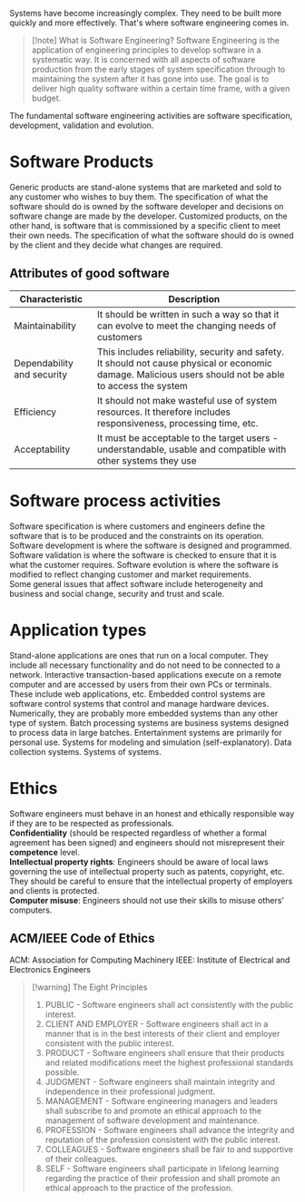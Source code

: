Systems have become increasingly complex. They need to be built more quickly and more effectively. That's where software engineering comes in.
>[!note] What is Software Engineering?
>Software Engineering is the application of engineering principles to develop software in a systematic way. It is concerned with all aspects of software production from the early stages of system specification through to maintaining the system after it has gone into use. The goal is to deliver high quality software within a certain time frame, with a given budget.

The fundamental software engineering activities are software specification, development, validation and evolution.
# Software Products
Generic products are stand-alone systems that are marketed and sold to any customer who wishes to buy them. The specification of what the software should do is owned by the software developer and decisions on software change are made by the developer.
Customized products, on the other hand, is software that is commissioned by a specific client to meet their own needs. The specification of what the software should do is owned by the client and they decide what changes are required.
## Attributes of good software
| Characteristic             | Description                                                                                                                                              |
| -------------------------- | -------------------------------------------------------------------------------------------------------------------------------------------------------- |
| Maintainability            | It should be written in such a way so that it can evolve to meet the changing needs of customers                                                         |
| Dependability and security | This includes reliability, security and safety. It should not cause physical or economic damage. Malicious users should not be able to access the system |
| Efficiency                 | It should not make wasteful use of system resources. It therefore includes responsiveness, processing time, etc.                                         |
| Acceptability              | It must be acceptable to the target users - understandable, usable and compatible with other systems they use                                            |
# Software process activities
Software specification is where customers and engineers define the software that is to be produced and the constraints on its operation.
Software development is where the software is designed and programmed.
Software validation is where the software is checked to ensure that it is what the customer requires.
Software evolution is where the software is modified to reflect changing customer and market requirements.
<br>Some general issues that affect software include heterogeneity and business and social change, security and trust and scale.
# Application types
Stand-alone applications are ones that run on a local computer. They include all necessary functionality and do not need to be connected to a network.
Interactive transaction-based applications execute on a remote computer and are accessed by users from their own PCs or terminals. These include web applications, etc.
Embedded control systems are software control systems that control and manage hardware devices. Numerically, they are probably more embedded systems than any other type of system.
Batch processing systems are business systems designed to process data in large batches.
Entertainment systems are primarily for personal use.
Systems for modeling and simulation (self-explanatory).
Data collection systems.
Systems of systems.
# Ethics
Software engineers must behave in an honest and ethically responsible way if they are to be respected as professionals.
<br>**Confidentiality** (should be respected regardless of whether a formal agreement has been signed) and engineers should not misrepresent their **competence** level.
<br>**Intellectual property rights**: Engineers should be aware of local laws governing the use of intellectual property such as patents, copyright, etc. They should be careful to ensure that the intellectual property of employers and clients is protected.
<br>**Computer misuse**: Engineers should not use their skills to misuse others' computers.
## ACM/IEEE Code of Ethics
ACM: Association for Computing Machinery
IEEE: Institute of Electrical and Electronics Engineers
>[!warning] The Eight Principles
>1. PUBLIC - Software engineers shall act consistently with the public interest.
>2. CLIENT AND EMPLOYER - Software engineers shall act in a manner that is in the best interests of their client and employer consistent with the public interest.
>3. PRODUCT - Software engineers shall ensure that their products and related modifications meet the highest professional standards possible.
>4. JUDGMENT - Software engineers shall maintain integrity and independence in their professional judgment.
>5. MANAGEMENT - Software engineering managers and leaders shall subscribe to and promote an ethical approach to the management of software development and maintenance.
>6. PROFESSION - Software engineers shall advance the integrity and reputation of the profession consistent with the public interest.
>7. COLLEAGUES - Software engineers shall be fair to and supportive of their colleagues.
>8. SELF - Software engineers shall participate in lifelong learning regarding the practice of their profession and shall promote an ethical approach to the practice of the profession.

